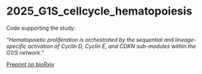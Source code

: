 # 2025_G1S_cellcycle_hematopoiesis

Code supporting the study:  

*"Hematopoietic proliferation is orchestrated by the sequential and lineage-specific activation of Cyclin D, Cyclin E, and CDKN sub-modules within the G1/S network."*

 [Preprint on bioRxiv](https://doi.org/10.1101/2025.05.15.654268)

